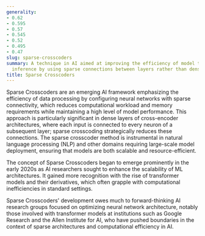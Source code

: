 ```yaml
---
generality:
- 0.62
- 0.595
- 0.57
- 0.545
- 0.52
- 0.495
- 0.47
slug: sparse-crosscoders
summary: A technique in AI aimed at improving the efficiency of model training and
  inference by using sparse connections between layers rather than dense connections.
title: Sparse Crosscoders
---
```


Sparse Crosscoders are an emerging AI framework emphasizing the efficiency of data processing by configuring neural networks with sparse connectivity, which reduces computational workload and memory requirements while maintaining a high level of model performance. This approach is particularly significant in dense layers of cross-encoder architectures, where each input is connected to every neuron of a subsequent layer; sparse crosscoding strategically reduces these connections. The sparse crosscoder method is instrumental in natural language processing (NLP) and other domains requiring large-scale model deployment, ensuring that models are both scalable and resource-efficient.

The concept of Sparse Crosscoders began to emerge prominently in the early 2020s as AI researchers sought to enhance the scalability of ML architectures. It gained more recognition with the rise of transformer models and their derivatives, which often grapple with computational inefficiencies in standard settings.

Sparse Crosscoders' development owes much to forward-thinking AI research groups focused on optimizing neural network architecture, notably those involved with transformer models at institutions such as Google Research and the Allen Institute for AI, who have pushed boundaries in the context of sparse architectures and computational efficiency in AI.